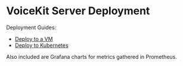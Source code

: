 # VoiceKit Server Deployment

Deployment Guides:

- [Deploy to a VM](https://docs.voicekit.rixy.ai/deploy/vm)
- [Deploy to Kubernetes](https://docs.voicekit.rixy.ai/deploy/kubernetes)

Also included are Grafana charts for metrics gathered in Prometheus.
